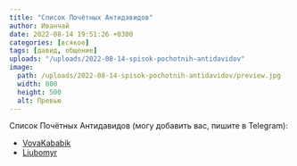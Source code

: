 ```yaml
---
title: "Список Почётных Антидавидов"
author: Иванчай
date: 2022-08-14 19:51:26 +0300
categories: [всякое]
tags: [давид, общение]
uploads: "/uploads/2022-08-14-spisok-pochotnih-antidavidov"
image:
  path: /uploads/2022-08-14-spisok-pochotnih-antidavidov/preview.jpg
  width: 800
  height: 500
  alt: Превью
---
```


Список Почётных Антидавидов (могу добавить вас, пишите в Telegram):
- [VovaKababik](https://t.me/VovaKababik)
- [Liubomyr](https://t.me/keijnn)
